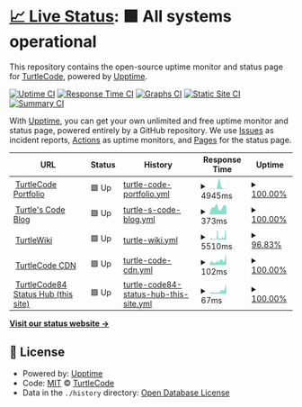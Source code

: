 # [📈 Live Status](https://turtlecode84.github.io/status): <!--live status--> **🟩 All systems operational**

This repository contains the open-source uptime monitor and status page for [TurtleCode](https://turtlecode84.github.io/status), powered by [Upptime](https://github.com/upptime/upptime).

[![Uptime CI](https://github.com/turtlecode84/status/workflows/Uptime%20CI/badge.svg)](https://github.com/turtlecode84/status/actions?query=workflow%3A%22Uptime+CI%22)
[![Response Time CI](https://github.com/turtlecode84/status/workflows/Response%20Time%20CI/badge.svg)](https://github.com/turtlecode84/status/actions?query=workflow%3A%22Response+Time+CI%22)
[![Graphs CI](https://github.com/turtlecode84/status/workflows/Graphs%20CI/badge.svg)](https://github.com/turtlecode84/status/actions?query=workflow%3A%22Graphs+CI%22)
[![Static Site CI](https://github.com/turtlecode84/status/workflows/Static%20Site%20CI/badge.svg)](https://github.com/turtlecode84/status/actions?query=workflow%3A%22Static+Site+CI%22)
[![Summary CI](https://github.com/turtlecode84/status/workflows/Summary%20CI/badge.svg)](https://github.com/turtlecode84/status/actions?query=workflow%3A%22Summary+CI%22)

With [Upptime](https://upptime.js.org), you can get your own unlimited and free uptime monitor and status page, powered entirely by a GitHub repository. We use [Issues](https://github.com/turtlecode84/status/issues) as incident reports, [Actions](https://github.com/turtlecode84/status/actions) as uptime monitors, and [Pages](https://turtlecode84.github.io/status) for the status page.

<!--start: status pages-->
<!-- This summary is generated by Upptime (https://github.com/upptime/upptime) -->
<!-- Do not edit this manually, your changes will be overwritten -->
<!-- prettier-ignore -->
| URL | Status | History | Response Time | Uptime |
| --- | ------ | ------- | ------------- | ------ |
| <img alt="" src="https://favicons.githubusercontent.com/portfolio.turtlecode84.repl.co" height="13"> [TurtleCode Portfolio](https://portfolio.turtlecode84.repl.co) | 🟩 Up | [turtle-code-portfolio.yml](https://github.com/TurtleCode84/status/commits/HEAD/history/turtle-code-portfolio.yml) | <details><summary><img alt="Response time graph" src="./graphs/turtle-code-portfolio/response-time-week.png" height="20"> 4945ms</summary><br><a href="https://turtlecode84.github.io/status/history/turtle-code-portfolio"><img alt="Response time 7396" src="https://img.shields.io/endpoint?url=https%3A%2F%2Fraw.githubusercontent.com%2FTurtleCode84%2Fstatus%2FHEAD%2Fapi%2Fturtle-code-portfolio%2Fresponse-time.json"></a><br><a href="https://turtlecode84.github.io/status/history/turtle-code-portfolio"><img alt="24-hour response time 879" src="https://img.shields.io/endpoint?url=https%3A%2F%2Fraw.githubusercontent.com%2FTurtleCode84%2Fstatus%2FHEAD%2Fapi%2Fturtle-code-portfolio%2Fresponse-time-day.json"></a><br><a href="https://turtlecode84.github.io/status/history/turtle-code-portfolio"><img alt="7-day response time 4945" src="https://img.shields.io/endpoint?url=https%3A%2F%2Fraw.githubusercontent.com%2FTurtleCode84%2Fstatus%2FHEAD%2Fapi%2Fturtle-code-portfolio%2Fresponse-time-week.json"></a><br><a href="https://turtlecode84.github.io/status/history/turtle-code-portfolio"><img alt="30-day response time 7075" src="https://img.shields.io/endpoint?url=https%3A%2F%2Fraw.githubusercontent.com%2FTurtleCode84%2Fstatus%2FHEAD%2Fapi%2Fturtle-code-portfolio%2Fresponse-time-month.json"></a><br><a href="https://turtlecode84.github.io/status/history/turtle-code-portfolio"><img alt="1-year response time 7396" src="https://img.shields.io/endpoint?url=https%3A%2F%2Fraw.githubusercontent.com%2FTurtleCode84%2Fstatus%2FHEAD%2Fapi%2Fturtle-code-portfolio%2Fresponse-time-year.json"></a></details> | <details><summary><a href="https://turtlecode84.github.io/status/history/turtle-code-portfolio">100.00%</a></summary><a href="https://turtlecode84.github.io/status/history/turtle-code-portfolio"><img alt="All-time uptime 87.30%" src="https://img.shields.io/endpoint?url=https%3A%2F%2Fraw.githubusercontent.com%2FTurtleCode84%2Fstatus%2FHEAD%2Fapi%2Fturtle-code-portfolio%2Fuptime.json"></a><br><a href="https://turtlecode84.github.io/status/history/turtle-code-portfolio"><img alt="24-hour uptime 100.00%" src="https://img.shields.io/endpoint?url=https%3A%2F%2Fraw.githubusercontent.com%2FTurtleCode84%2Fstatus%2FHEAD%2Fapi%2Fturtle-code-portfolio%2Fuptime-day.json"></a><br><a href="https://turtlecode84.github.io/status/history/turtle-code-portfolio"><img alt="7-day uptime 100.00%" src="https://img.shields.io/endpoint?url=https%3A%2F%2Fraw.githubusercontent.com%2FTurtleCode84%2Fstatus%2FHEAD%2Fapi%2Fturtle-code-portfolio%2Fuptime-week.json"></a><br><a href="https://turtlecode84.github.io/status/history/turtle-code-portfolio"><img alt="30-day uptime 88.89%" src="https://img.shields.io/endpoint?url=https%3A%2F%2Fraw.githubusercontent.com%2FTurtleCode84%2Fstatus%2FHEAD%2Fapi%2Fturtle-code-portfolio%2Fuptime-month.json"></a><br><a href="https://turtlecode84.github.io/status/history/turtle-code-portfolio"><img alt="1-year uptime 87.30%" src="https://img.shields.io/endpoint?url=https%3A%2F%2Fraw.githubusercontent.com%2FTurtleCode84%2Fstatus%2FHEAD%2Fapi%2Fturtle-code-portfolio%2Fuptime-year.json"></a></details>
| <img alt="" src="https://favicons.githubusercontent.com/blog.turtlecode84.repl.co" height="13"> [Turtle's Code Blog](https://blog.turtlecode84.repl.co) | 🟩 Up | [turtle-s-code-blog.yml](https://github.com/TurtleCode84/status/commits/HEAD/history/turtle-s-code-blog.yml) | <details><summary><img alt="Response time graph" src="./graphs/turtle-s-code-blog/response-time-week.png" height="20"> 373ms</summary><br><a href="https://turtlecode84.github.io/status/history/turtle-s-code-blog"><img alt="Response time 4558" src="https://img.shields.io/endpoint?url=https%3A%2F%2Fraw.githubusercontent.com%2FTurtleCode84%2Fstatus%2FHEAD%2Fapi%2Fturtle-s-code-blog%2Fresponse-time.json"></a><br><a href="https://turtlecode84.github.io/status/history/turtle-s-code-blog"><img alt="24-hour response time 400" src="https://img.shields.io/endpoint?url=https%3A%2F%2Fraw.githubusercontent.com%2FTurtleCode84%2Fstatus%2FHEAD%2Fapi%2Fturtle-s-code-blog%2Fresponse-time-day.json"></a><br><a href="https://turtlecode84.github.io/status/history/turtle-s-code-blog"><img alt="7-day response time 373" src="https://img.shields.io/endpoint?url=https%3A%2F%2Fraw.githubusercontent.com%2FTurtleCode84%2Fstatus%2FHEAD%2Fapi%2Fturtle-s-code-blog%2Fresponse-time-week.json"></a><br><a href="https://turtlecode84.github.io/status/history/turtle-s-code-blog"><img alt="30-day response time 4096" src="https://img.shields.io/endpoint?url=https%3A%2F%2Fraw.githubusercontent.com%2FTurtleCode84%2Fstatus%2FHEAD%2Fapi%2Fturtle-s-code-blog%2Fresponse-time-month.json"></a><br><a href="https://turtlecode84.github.io/status/history/turtle-s-code-blog"><img alt="1-year response time 4558" src="https://img.shields.io/endpoint?url=https%3A%2F%2Fraw.githubusercontent.com%2FTurtleCode84%2Fstatus%2FHEAD%2Fapi%2Fturtle-s-code-blog%2Fresponse-time-year.json"></a></details> | <details><summary><a href="https://turtlecode84.github.io/status/history/turtle-s-code-blog">100.00%</a></summary><a href="https://turtlecode84.github.io/status/history/turtle-s-code-blog"><img alt="All-time uptime 93.48%" src="https://img.shields.io/endpoint?url=https%3A%2F%2Fraw.githubusercontent.com%2FTurtleCode84%2Fstatus%2FHEAD%2Fapi%2Fturtle-s-code-blog%2Fuptime.json"></a><br><a href="https://turtlecode84.github.io/status/history/turtle-s-code-blog"><img alt="24-hour uptime 100.00%" src="https://img.shields.io/endpoint?url=https%3A%2F%2Fraw.githubusercontent.com%2FTurtleCode84%2Fstatus%2FHEAD%2Fapi%2Fturtle-s-code-blog%2Fuptime-day.json"></a><br><a href="https://turtlecode84.github.io/status/history/turtle-s-code-blog"><img alt="7-day uptime 100.00%" src="https://img.shields.io/endpoint?url=https%3A%2F%2Fraw.githubusercontent.com%2FTurtleCode84%2Fstatus%2FHEAD%2Fapi%2Fturtle-s-code-blog%2Fuptime-week.json"></a><br><a href="https://turtlecode84.github.io/status/history/turtle-s-code-blog"><img alt="30-day uptime 92.16%" src="https://img.shields.io/endpoint?url=https%3A%2F%2Fraw.githubusercontent.com%2FTurtleCode84%2Fstatus%2FHEAD%2Fapi%2Fturtle-s-code-blog%2Fuptime-month.json"></a><br><a href="https://turtlecode84.github.io/status/history/turtle-s-code-blog"><img alt="1-year uptime 93.48%" src="https://img.shields.io/endpoint?url=https%3A%2F%2Fraw.githubusercontent.com%2FTurtleCode84%2Fstatus%2FHEAD%2Fapi%2Fturtle-s-code-blog%2Fuptime-year.json"></a></details>
| <img alt="" src="https://favicons.githubusercontent.com/turtlewiki.turtlecode84.repl.co" height="13"> [TurtleWiki](https://turtlewiki.turtlecode84.repl.co/wiki) | 🟩 Up | [turtle-wiki.yml](https://github.com/TurtleCode84/status/commits/HEAD/history/turtle-wiki.yml) | <details><summary><img alt="Response time graph" src="./graphs/turtle-wiki/response-time-week.png" height="20"> 5510ms</summary><br><a href="https://turtlecode84.github.io/status/history/turtle-wiki"><img alt="Response time 8771" src="https://img.shields.io/endpoint?url=https%3A%2F%2Fraw.githubusercontent.com%2FTurtleCode84%2Fstatus%2FHEAD%2Fapi%2Fturtle-wiki%2Fresponse-time.json"></a><br><a href="https://turtlecode84.github.io/status/history/turtle-wiki"><img alt="24-hour response time 8900" src="https://img.shields.io/endpoint?url=https%3A%2F%2Fraw.githubusercontent.com%2FTurtleCode84%2Fstatus%2FHEAD%2Fapi%2Fturtle-wiki%2Fresponse-time-day.json"></a><br><a href="https://turtlecode84.github.io/status/history/turtle-wiki"><img alt="7-day response time 5510" src="https://img.shields.io/endpoint?url=https%3A%2F%2Fraw.githubusercontent.com%2FTurtleCode84%2Fstatus%2FHEAD%2Fapi%2Fturtle-wiki%2Fresponse-time-week.json"></a><br><a href="https://turtlecode84.github.io/status/history/turtle-wiki"><img alt="30-day response time 8447" src="https://img.shields.io/endpoint?url=https%3A%2F%2Fraw.githubusercontent.com%2FTurtleCode84%2Fstatus%2FHEAD%2Fapi%2Fturtle-wiki%2Fresponse-time-month.json"></a><br><a href="https://turtlecode84.github.io/status/history/turtle-wiki"><img alt="1-year response time 8771" src="https://img.shields.io/endpoint?url=https%3A%2F%2Fraw.githubusercontent.com%2FTurtleCode84%2Fstatus%2FHEAD%2Fapi%2Fturtle-wiki%2Fresponse-time-year.json"></a></details> | <details><summary><a href="https://turtlecode84.github.io/status/history/turtle-wiki">96.83%</a></summary><a href="https://turtlecode84.github.io/status/history/turtle-wiki"><img alt="All-time uptime 91.11%" src="https://img.shields.io/endpoint?url=https%3A%2F%2Fraw.githubusercontent.com%2FTurtleCode84%2Fstatus%2FHEAD%2Fapi%2Fturtle-wiki%2Fuptime.json"></a><br><a href="https://turtlecode84.github.io/status/history/turtle-wiki"><img alt="24-hour uptime 87.47%" src="https://img.shields.io/endpoint?url=https%3A%2F%2Fraw.githubusercontent.com%2FTurtleCode84%2Fstatus%2FHEAD%2Fapi%2Fturtle-wiki%2Fuptime-day.json"></a><br><a href="https://turtlecode84.github.io/status/history/turtle-wiki"><img alt="7-day uptime 96.83%" src="https://img.shields.io/endpoint?url=https%3A%2F%2Fraw.githubusercontent.com%2FTurtleCode84%2Fstatus%2FHEAD%2Fapi%2Fturtle-wiki%2Fuptime-week.json"></a><br><a href="https://turtlecode84.github.io/status/history/turtle-wiki"><img alt="30-day uptime 89.77%" src="https://img.shields.io/endpoint?url=https%3A%2F%2Fraw.githubusercontent.com%2FTurtleCode84%2Fstatus%2FHEAD%2Fapi%2Fturtle-wiki%2Fuptime-month.json"></a><br><a href="https://turtlecode84.github.io/status/history/turtle-wiki"><img alt="1-year uptime 91.11%" src="https://img.shields.io/endpoint?url=https%3A%2F%2Fraw.githubusercontent.com%2FTurtleCode84%2Fstatus%2FHEAD%2Fapi%2Fturtle-wiki%2Fuptime-year.json"></a></details>
| <img alt="" src="https://favicons.githubusercontent.com/turtlecode84.github.io" height="13"> [TurtleCode CDN](https://turtlecode84.github.io/cdn) | 🟩 Up | [turtle-code-cdn.yml](https://github.com/TurtleCode84/status/commits/HEAD/history/turtle-code-cdn.yml) | <details><summary><img alt="Response time graph" src="./graphs/turtle-code-cdn/response-time-week.png" height="20"> 102ms</summary><br><a href="https://turtlecode84.github.io/status/history/turtle-code-cdn"><img alt="Response time 129" src="https://img.shields.io/endpoint?url=https%3A%2F%2Fraw.githubusercontent.com%2FTurtleCode84%2Fstatus%2FHEAD%2Fapi%2Fturtle-code-cdn%2Fresponse-time.json"></a><br><a href="https://turtlecode84.github.io/status/history/turtle-code-cdn"><img alt="24-hour response time 249" src="https://img.shields.io/endpoint?url=https%3A%2F%2Fraw.githubusercontent.com%2FTurtleCode84%2Fstatus%2FHEAD%2Fapi%2Fturtle-code-cdn%2Fresponse-time-day.json"></a><br><a href="https://turtlecode84.github.io/status/history/turtle-code-cdn"><img alt="7-day response time 102" src="https://img.shields.io/endpoint?url=https%3A%2F%2Fraw.githubusercontent.com%2FTurtleCode84%2Fstatus%2FHEAD%2Fapi%2Fturtle-code-cdn%2Fresponse-time-week.json"></a><br><a href="https://turtlecode84.github.io/status/history/turtle-code-cdn"><img alt="30-day response time 125" src="https://img.shields.io/endpoint?url=https%3A%2F%2Fraw.githubusercontent.com%2FTurtleCode84%2Fstatus%2FHEAD%2Fapi%2Fturtle-code-cdn%2Fresponse-time-month.json"></a><br><a href="https://turtlecode84.github.io/status/history/turtle-code-cdn"><img alt="1-year response time 129" src="https://img.shields.io/endpoint?url=https%3A%2F%2Fraw.githubusercontent.com%2FTurtleCode84%2Fstatus%2FHEAD%2Fapi%2Fturtle-code-cdn%2Fresponse-time-year.json"></a></details> | <details><summary><a href="https://turtlecode84.github.io/status/history/turtle-code-cdn">100.00%</a></summary><a href="https://turtlecode84.github.io/status/history/turtle-code-cdn"><img alt="All-time uptime 100.00%" src="https://img.shields.io/endpoint?url=https%3A%2F%2Fraw.githubusercontent.com%2FTurtleCode84%2Fstatus%2FHEAD%2Fapi%2Fturtle-code-cdn%2Fuptime.json"></a><br><a href="https://turtlecode84.github.io/status/history/turtle-code-cdn"><img alt="24-hour uptime 100.00%" src="https://img.shields.io/endpoint?url=https%3A%2F%2Fraw.githubusercontent.com%2FTurtleCode84%2Fstatus%2FHEAD%2Fapi%2Fturtle-code-cdn%2Fuptime-day.json"></a><br><a href="https://turtlecode84.github.io/status/history/turtle-code-cdn"><img alt="7-day uptime 100.00%" src="https://img.shields.io/endpoint?url=https%3A%2F%2Fraw.githubusercontent.com%2FTurtleCode84%2Fstatus%2FHEAD%2Fapi%2Fturtle-code-cdn%2Fuptime-week.json"></a><br><a href="https://turtlecode84.github.io/status/history/turtle-code-cdn"><img alt="30-day uptime 100.00%" src="https://img.shields.io/endpoint?url=https%3A%2F%2Fraw.githubusercontent.com%2FTurtleCode84%2Fstatus%2FHEAD%2Fapi%2Fturtle-code-cdn%2Fuptime-month.json"></a><br><a href="https://turtlecode84.github.io/status/history/turtle-code-cdn"><img alt="1-year uptime 100.00%" src="https://img.shields.io/endpoint?url=https%3A%2F%2Fraw.githubusercontent.com%2FTurtleCode84%2Fstatus%2FHEAD%2Fapi%2Fturtle-code-cdn%2Fuptime-year.json"></a></details>
| <img alt="" src="https://favicons.githubusercontent.com/turtlecode84.github.io" height="13"> [TurtleCode84 Status Hub (this site)](https://turtlecode84.github.io/status) | 🟩 Up | [turtle-code84-status-hub-this-site.yml](https://github.com/TurtleCode84/status/commits/HEAD/history/turtle-code84-status-hub-this-site.yml) | <details><summary><img alt="Response time graph" src="./graphs/turtle-code84-status-hub-this-site/response-time-week.png" height="20"> 67ms</summary><br><a href="https://turtlecode84.github.io/status/history/turtle-code84-status-hub-this-site"><img alt="Response time 96" src="https://img.shields.io/endpoint?url=https%3A%2F%2Fraw.githubusercontent.com%2FTurtleCode84%2Fstatus%2FHEAD%2Fapi%2Fturtle-code84-status-hub-this-site%2Fresponse-time.json"></a><br><a href="https://turtlecode84.github.io/status/history/turtle-code84-status-hub-this-site"><img alt="24-hour response time 217" src="https://img.shields.io/endpoint?url=https%3A%2F%2Fraw.githubusercontent.com%2FTurtleCode84%2Fstatus%2FHEAD%2Fapi%2Fturtle-code84-status-hub-this-site%2Fresponse-time-day.json"></a><br><a href="https://turtlecode84.github.io/status/history/turtle-code84-status-hub-this-site"><img alt="7-day response time 67" src="https://img.shields.io/endpoint?url=https%3A%2F%2Fraw.githubusercontent.com%2FTurtleCode84%2Fstatus%2FHEAD%2Fapi%2Fturtle-code84-status-hub-this-site%2Fresponse-time-week.json"></a><br><a href="https://turtlecode84.github.io/status/history/turtle-code84-status-hub-this-site"><img alt="30-day response time 88" src="https://img.shields.io/endpoint?url=https%3A%2F%2Fraw.githubusercontent.com%2FTurtleCode84%2Fstatus%2FHEAD%2Fapi%2Fturtle-code84-status-hub-this-site%2Fresponse-time-month.json"></a><br><a href="https://turtlecode84.github.io/status/history/turtle-code84-status-hub-this-site"><img alt="1-year response time 96" src="https://img.shields.io/endpoint?url=https%3A%2F%2Fraw.githubusercontent.com%2FTurtleCode84%2Fstatus%2FHEAD%2Fapi%2Fturtle-code84-status-hub-this-site%2Fresponse-time-year.json"></a></details> | <details><summary><a href="https://turtlecode84.github.io/status/history/turtle-code84-status-hub-this-site">100.00%</a></summary><a href="https://turtlecode84.github.io/status/history/turtle-code84-status-hub-this-site"><img alt="All-time uptime 100.00%" src="https://img.shields.io/endpoint?url=https%3A%2F%2Fraw.githubusercontent.com%2FTurtleCode84%2Fstatus%2FHEAD%2Fapi%2Fturtle-code84-status-hub-this-site%2Fuptime.json"></a><br><a href="https://turtlecode84.github.io/status/history/turtle-code84-status-hub-this-site"><img alt="24-hour uptime 100.00%" src="https://img.shields.io/endpoint?url=https%3A%2F%2Fraw.githubusercontent.com%2FTurtleCode84%2Fstatus%2FHEAD%2Fapi%2Fturtle-code84-status-hub-this-site%2Fuptime-day.json"></a><br><a href="https://turtlecode84.github.io/status/history/turtle-code84-status-hub-this-site"><img alt="7-day uptime 100.00%" src="https://img.shields.io/endpoint?url=https%3A%2F%2Fraw.githubusercontent.com%2FTurtleCode84%2Fstatus%2FHEAD%2Fapi%2Fturtle-code84-status-hub-this-site%2Fuptime-week.json"></a><br><a href="https://turtlecode84.github.io/status/history/turtle-code84-status-hub-this-site"><img alt="30-day uptime 100.00%" src="https://img.shields.io/endpoint?url=https%3A%2F%2Fraw.githubusercontent.com%2FTurtleCode84%2Fstatus%2FHEAD%2Fapi%2Fturtle-code84-status-hub-this-site%2Fuptime-month.json"></a><br><a href="https://turtlecode84.github.io/status/history/turtle-code84-status-hub-this-site"><img alt="1-year uptime 100.00%" src="https://img.shields.io/endpoint?url=https%3A%2F%2Fraw.githubusercontent.com%2FTurtleCode84%2Fstatus%2FHEAD%2Fapi%2Fturtle-code84-status-hub-this-site%2Fuptime-year.json"></a></details>

<!--end: status pages-->

[**Visit our status website →**](https://turtlecode84.github.io/status)

## 📄 License

- Powered by: [Upptime](https://github.com/upptime/upptime)
- Code: [MIT](./LICENSE) © [TurtleCode](https://turtlecode84.github.io/status)
- Data in the `./history` directory: [Open Database License](https://opendatacommons.org/licenses/odbl/1-0/)
